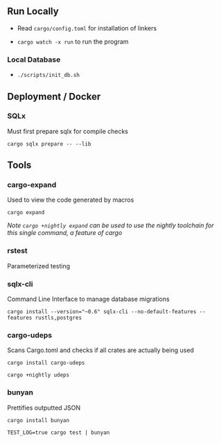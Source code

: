 ## Run Locally

- Read `cargo/config.toml` for installation of linkers

- `cargo watch -x run` to run the program

### Local Database

- `./scripts/init_db.sh`

## Deployment / Docker

### SQLx

Must first prepare sqlx for compile checks

`cargo sqlx prepare -- --lib`

## Tools

### cargo-expand

Used to view the code generated by macros

`cargo expand`

_Note `cargo +nightly expand` can be used to use the nightly toolchain for this single command, a feature of cargo_

### rstest

Parameterized testing

### sqlx-cli

Command Line Interface to manage database migrations

`cargo install --version="~0.6" sqlx-cli --no-default-features --features rustls,postgres`

### cargo-udeps

Scans Cargo.toml and checks if all crates are actually being used

`cargo install cargo-udeps`

`cargo +nightly udeps`

### bunyan

Prettifies outputted JSON

`cargo install bunyan`

`TEST_LOG=true cargo test | bunyan`
